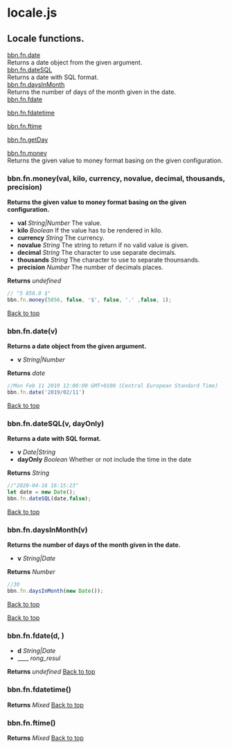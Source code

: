 # locale.js

## Locale functions.

<a name="bbn_top"></a>[bbn.fn.date](#date)  
Returns a date object from the given argument.  
[bbn.fn.dateSQL](#dateSQL)  
Returns a date with SQL format.  
[bbn.fn.daysInMonth](#daysInMonth)  
Returns the number of days of the month given in the date.  
[bbn.fn.fdate](#fdate)  
  
[bbn.fn.fdatetime](#fdatetime)  
  
[bbn.fn.ftime](#ftime)  
  
[bbn.fn.getDay](#getDay)  
  
[bbn.fn.money](#money)  
Returns the given value to money format basing on the given configuration.  


### <a name="money"></a>bbn.fn.money(val, kilo, currency, novalue, decimal, thousands, precision)

  __Returns the given value to money format basing on the given configuration.__

  * __val__ _String|Number_ The value.
  * __kilo__ _Boolean_ If the value has to be rendered in kilo.
  * __currency__ _String_ The currency.
  * __novalue__ _String_ The string to return if no valid value is given.
  * __decimal__ _String_ The character to use separate decimals.
  * __thousands__ _String_ The character to use to separate thounsands.
  * __precision__ _Number_ The number of decimals places.

  __Returns__ _undefined_ 


``` javascript
// "5 856.0 $"
bbn.fn.money(5856, false, '$', false, '.' ,false, 1); 
```

[Back to top](#bbn_top)  

### <a name="date"></a>bbn.fn.date(v)

  __Returns a date object from the given argument.__

  * __v__ _String|Number_ 

  __Returns__ _date_ 


``` javascript
//Mon Feb 11 2019 12:00:00 GMT+0100 (Central European Standard Time)
bbn.fn.date('2019/02/11')
```

[Back to top](#bbn_top)  

### <a name="dateSQL"></a>bbn.fn.dateSQL(v, dayOnly)

  __Returns a date with SQL format.__

  * __v__ _Date|String_ 
  * __dayOnly__ _Boolean_ Whether or not include the time in the date

  __Returns__ _String_ 


``` javascript
//"2020-04-16 16:15:23"
let date = new Date();
bbn.fn.dateSQL(date,false);
```

[Back to top](#bbn_top)  

### <a name="daysInMonth"></a>bbn.fn.daysInMonth(v)

  __Returns the number of days of the month given in the date.__

  * __v__ _String|Date_ 

  __Returns__ _Number_ 


``` javascript
//30
bbn.fn.daysInMonth(new Date());
```

[Back to top](#bbn_top)  


[Back to top](#bbn_top)  

### <a name="fdate"></a>bbn.fn.fdate(d, )

  * __d__ _String|Date_ 
  * ____ _rong_resul_ 

  __Returns__ _undefined_ 
[Back to top](#bbn_top)  

### <a name="fdatetime"></a>bbn.fn.fdatetime()


  __Returns__ _Mixed_ 
[Back to top](#bbn_top)  

### <a name="ftime"></a>bbn.fn.ftime()


  __Returns__ _Mixed_ 
[Back to top](#bbn_top)  